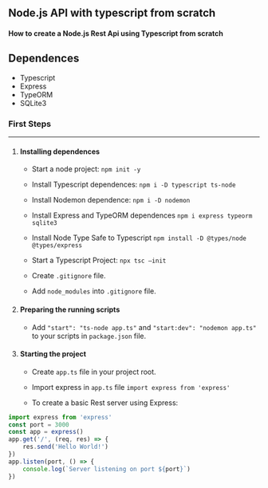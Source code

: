 ## Node.js API with typescript from scratch
#### How to create a Node.js Rest Api using Typescript from scratch

## Dependences
- Typescript
- Express
- TypeORM
- SQLite3

### First Steps

------------

1.  #### Installing dependences

	- Start a node project: `npm init -y`

	- Install Typescript dependences: `npm i -D typescript ts-node`

	- Install Nodemon dependence: `npm i -D nodemon`

	- Install Express and TypeORM dependences `npm i express typeorm sqlite3`

	- Install Node Type Safe to Typescript  `npm install -D @types/node @types/express`

	- Start a Typescript Project: `npx tsc –init`

	- Create `.gitignore` file.

	- Add `node_modules` into `.gitignore` file.

2. #### Preparing the running scripts
	- Add `"start": "ts-node app.ts"` and `"start:dev": "nodemon app.ts"` to your scripts in `package.json` file.

3. #### Starting the project

	- Create `app.ts` file in your project root.

	- Import express in `app.ts` file `import express from 'express'`

	- To create a basic Rest server using Express:
```javascript
import express from 'express'
const port = 3000
const app = express()
app.get('/', (req, res) => {
    res.send('Hello World!')
})
app.listen(port, () => {
    console.log(`Server listening on port ${port}`)
})
```

